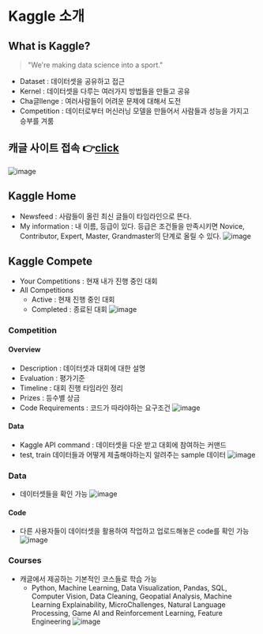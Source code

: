# Kaggle 소개

## What is Kaggle?
> "We're making data science into a sport."
* Dataset : 데이터셋을 공유하고 접근
* Kernel : 데이터셋을 다루는 여러가지 방법들을 만들고 공유
* Cha글llenge : 여러사람들이 어려운 문제에 대해서 도전
* Competition : 데이터로부터 머신러닝 모델을 만들어서 사람들과 성능을 가지고 승부를 겨룸

## 캐글 사이트 접속 👉[click](https://www.kaggle.com/)

![image](https://user-images.githubusercontent.com/79209568/112640411-a92c1d80-8e84-11eb-8de9-9066a3fb56bd.png)

## Kaggle Home 
* Newsfeed : 사람들이 올린 최신 글들이 타임라인으로 뜬다.
* My information : 내 이름, 등급이 있다. 등급은 조건들을 만족시키면 Novice, Contributor, Expert, Master, Grandmaster의 단계로 올릴 수 있다.
![image](https://user-images.githubusercontent.com/79209568/112640996-4c7d3280-8e85-11eb-8fbf-ed78f949325e.png)
  
  
## Kaggle Compete
* Your Competitions : 현재 내가 진행 중인 대회
* All Competitions
  * Active : 현재 진행 중인 대회
  * Completed : 종료된 대회
![image](https://user-images.githubusercontent.com/79209568/112642167-5f443700-8e86-11eb-93d6-047481187315.png)
  
  
### Competition
#### Overview
* Description : 데이터셋과 대회에 대한 설명
* Evaluation : 평가기준
* Timeline : 대회 진행 타임라인 정리
* Prizes : 등수별 상금
* Code Requirements : 코드가 따라야하는 요구조건
![image](https://user-images.githubusercontent.com/79209568/112642900-1a6cd000-8e87-11eb-84ad-bf118760ac9b.png)
  
   
#### Data
* Kaggle API command : 데이터셋을 다운 받고 대회에 참여하는 커맨드
* test, train 데이터들과 어떻게 제출해야하는지 알려주는 sample 데이터
![image](https://user-images.githubusercontent.com/79209568/112644527-e0043280-8e88-11eb-9483-09c03f1626dc.png)
  
  
### Data
* 데이터셋들을 확인 가능
![image](https://user-images.githubusercontent.com/79209568/112644738-15a91b80-8e89-11eb-9527-7fb0cd6f72cb.png)

#### Code
* 다른 사용자들이 데이터셋을 활용하여 작업하고 업로드해놓은 code를 확인 가능
![image](https://user-images.githubusercontent.com/79209568/112645079-77698580-8e89-11eb-8d36-5aead13436fa.png)
  
  
### Courses
* 캐글에서 제공하는 기본적인 코스들로 학습 가능
  * Python, Machine Learning, Data Visualization, Pandas, SQL, Computer Vision, Data Cleaning, Geopatial Analysis, Machine Learning Explainability, MicroChallenges, Natural Language Processing, Game AI and Reinforcement Learning, Feature Engineering
![image](https://user-images.githubusercontent.com/79209568/112645529-e941cf00-8e89-11eb-9dc8-7b4d0cb716a8.png)


